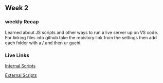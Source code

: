 ## Week 2

### weekly Recap

Learned about JS scripts and other ways to run a live server up on VS code. For linking files into github take the repistory link from the settings then add each folder with a / and then ur guchi.

### Live Links

[Internal Scripts](https://yoshib04.github.io/N220-Intro-to-media-application/week2/index.html)

[External Scripts](https://yoshib04.github.io/N220-Intro-to-media-application/week2/jsWork.html)
